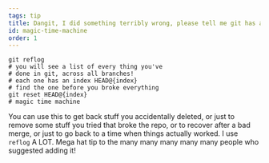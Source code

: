 ```yaml
---
tags: tip
title: Dangit, I did something terribly wrong, please tell me git has a magic time machine‽
id: magic-time-machine
order: 1
---
```


```git
git reflog
# you will see a list of every thing you've 
# done in git, across all branches!
# each one has an index HEAD@{index}
# find the one before you broke everything
git reset HEAD@{index}
# magic time machine
```

You can use this to get back stuff you accidentally deleted, or just to remove some stuff you tried that broke the repo, or to recover after a bad merge, or just to go back to a time when things actually worked. I use `reflog` A LOT. Mega hat tip to the many many many many many people who suggested adding it!